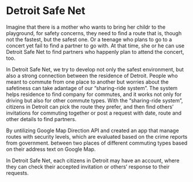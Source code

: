 # Detroit Safe Net

Imagine that there is a mother who wants to bring her childr to the playground, for safety concerns, they need to find a route that is, though not the fastest, but the safest one. Or a teenage who plans to go to a concert yet fail to find a partner to go with. At that time, she or he can use Detroit Safe Net to find partners who happenly plan to attend the concert, too.

In Detroit Safe Net, we try to develop not only the safest environment, but also a strong connection between the residence of Detroit. People who meant to commute from one place to another but worries about the safetiness can take adantage of our “sharing-ride system”. The system helps residence to find company for commutes, and it works not only for driving but also for other commute types. With the “sharing-ride system”, citizens in Detroit can pick the route they prefer, and then find others’ invitations for commuting together or post a request with date, route and other details to find partners. 

By untilizing Google Map Direction API and created an app that manage routes with security levels, which are evaluated based on the crime reports from government. between two places of different commuting types based on their address text on Google Map. 

In Detroit Safe Net, each  citizens in Detroit may have an account, where they can check their accepted invitation or others’ response to their requests.

